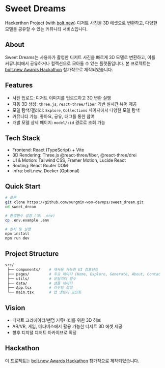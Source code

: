 # Sweet Dreams

Hackerthon Project (with [bolt.new](https://bolt.new))
디저트 사진을 3D 에셋으로 변환하고, 다양한 모델을 공유할 수 있는 커뮤니티 서비스입니다.

## About
Sweet Dreams는 사용자가 촬영한 디저트 사진을 빠르게 3D 모델로 변환하고, 
이를 커뮤니티에서 공유하거나 컬렉션으로 모아둘 수 있는 플랫폼입니다.
본 프로젝트는 [bolt.new Awards Hackathon](https://bolt.new/awards) 참가작으로 제작되었습니다.

## Features
- 사진 업로드: 디저트 이미지를 업로드하고 3D 변환 실행
- 자동 3D 생성: `three.js`, `react-three/fiber` 기반 실시간 뷰어 제공
- 모델 탐색/갤러리: `Explore`, `Collections` 페이지에서 다양한 모델 탐색
- 커뮤니티 기능: 좋아요, 공유, 태그를 통한 참여
- 개발 모델 상세 페이지: `model/:id` 경로로 조회 가능

## Tech Stack
- Frontend: React (TypeScript) + Vite
- 3D Rendering: Three.js @react-three/fiber, @react-three/drei
- UI & Motion: Tailwind CSS, Framer Motion, Lucide React
- Routing: React Router DOM
- Infra: bolt.new, Docker (Optional)

## Quick Start
```bash
# 클론
git clone https://github.com/sungmin-woo-devops/sweet_dream.git
cd sweet_dream

# 환경변수 설정 (예: .env)
cp .env.example .env

# 설치 및 실행
npm install
npm run dev
```

## Project Structure
```bash
src/
 ├── components/    # 재사용 가능한 UI 컴포넌트
 ├── pages/         # 주요 페이지 (Home, Explore, Generate, About, Contact, etc.)
 ├── utils/         # 유틸리티 함수
 ├── data/          # 샘플 데이터
 ├── App.tsx        # 라우팅 설정
 └── main.tsx       # 앱 엔트리 포인트
```

## Vision
- 디저트 크리에이터/팬덤 커뮤니티를 위한 3D 허브
- AR/VR, 게임, 메타버스에서 활용 가능한 디저트 3D 에셋 제공
- 향후 디지털 디저트 아카이브로 확장

## Hackathon
이 프로젝트는 [bolt.new Awards Hackathon](https://bolt.new/awards) 참가작으로 제작되었습니다.

